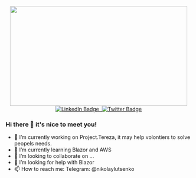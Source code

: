 
<div id="header" align="center">
    <img src="https://media.giphy.com/media/Bzzb92NKwUOj0FjQOd/giphy.gif" width="480" height="270" frameBorder="0"/>
</div>

<div id="badges" align="center">
    <a href="https://www.linkedin.com/in/nikolayilutsenko/">
        <img src="https://img.shields.io/badge/LinkedIn-blue?style=for-the-badge&logo=linkedin&logogColor=white" alt="LinkedIn Badge"/>
    </a>
    <a href="https://t.me/nikolayilutsenko">
        <img src="https://img.shields.io/badge/Telegram-blue?style=for-the-badge&logo=telegram&logogColor=white" alt=""/>
    </a>
    <a href="https://twitter.com/apricood">
        <img src="https://img.shields.io/badge/Twitter-blue?style=for-the-badge&logo=twitter&logogColor=white" alt="Twitter Badge">
    </a>
</div>

### Hi there 👋 it's nice to meet you!

- 🔭 I’m currently working on Project.Tereza, it may help volontiers to solve peopels needs.
- 🌱 I’m currently learning Blazor and AWS
- 👯 I’m looking to collaborate on ...
- 🤔 I’m looking for help with Blazor
- 📫 How to reach me: Telegram: @nikolaylutsenko
